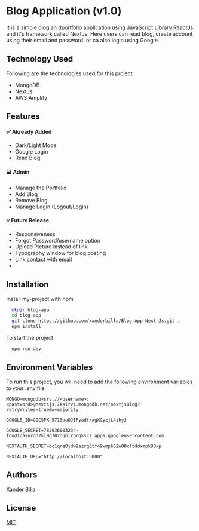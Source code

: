 
# Blog Application (v1.0)

It is a simple blog an dportfolio application using JavaScript Library ReactJs and it's framework called NextJs. Here users can read blog, create account using their email and password. or ca also login using Google.

## Technology Used

Following are the technologies used for this project:

- MongoDB
- NextJs
- AWS Amplify

## Features

#### ✅ Akready Added

- Dark/Light Mode
- Google Login
- Read Blog

#### 💻 Admin

- Manage the Portfolio
- Add Blog 
- Remove Blog
- Manage Login (Logout/Login)

#### 💡 Future Release

- Responsiveness
- Forgot Password/username option
- Upload Picture instead of link
- Typography window for blog posting
- Link contact with email
- 
## Installation

Install my-project with npm

```bash
  mkdir blog-app
  cd blog-app
  git clone https://github.com/xanderbilla/Blog-App-Next-Js.git .
  npm install
```

To start the project 

```bash
  npm run dev
```
## Environment Variables

To run this project, you will need to add the following environment variables to your .env file

`MONGO=mongodb+srv://<username>:<password>@nextsjs.2kairv1.mongodb.net/nextjsBlog?retryWrites=true&w=majority`

`GOOGLE_ID=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`

`GOOGLE_SECRET=782936083234-fdnd1casnrqd2kl9q702dqblrprqkscs.apps.googleusercontent.com`

`NEXTAUTH_SECRET=bc1qre8jdw2azrg6tf49wmp652w00xltddxmpk98xp`

`NEXTAUTH_URL="http://localhost:3000"`

## Authors

[Xander Billa](https://www.github.com/octokatherine)


## License

[MIT](https://choosealicense.com/licenses/mit/)

